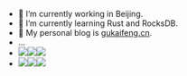 <!-- ### Hi there 👋 -->

<!--
**gukaifeng/gukaifeng** is a ✨ _special_ ✨ repository because its `README.md` (this file) appears on your GitHub profile.

Here are some ideas to get you started:

- 🔭 &nbsp;&nbsp;&nbsp; I’m currently working on ...
- 🌱 I’m currently learning ...
- 👯 I’m looking to collaborate on ...
- 🤔 I’m looking for help with ...
- 💬 Ask me about ...
- 📫 How to reach me: ...
- 😄 Pronouns: ...
- ⚡ Fun fact: ...
-->

- 🔭 I’m currently working in Beijing.  
- 🌱 I’m currently learning Rust and RocksDB.  
- 🤔 My personal blog is [gukaifeng.cn](https://gukaifeng.cn/). 
- ... 
- ![](https://img.shields.io/badge/gender-%E2%99%82-yellow)![](https://img.shields.io/badge/age-24-green)![](https://img.shields.io/badge/sign-%E2%99%8F-blueviolet)
- ![](https://img.shields.io/badge/ide-jetbrains-orange)![](https://img.shields.io/badge/editor-vscode-blue)![](https://img.shields.io/badge/editor-typora-white)
